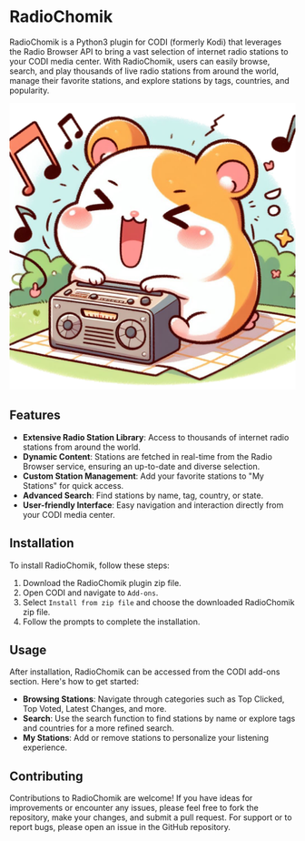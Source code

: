 # RadioChomik

RadioChomik is a Python3 plugin for CODI (formerly Kodi) that leverages the Radio Browser API to bring a vast selection of internet radio stations to your CODI media center. With RadioChomik, users can easily browse, search, and play thousands of live radio stations from around the world, manage their favorite stations, and explore stations by tags, countries, and popularity.

![happy hamster pic](https://github.com/JaroslawHryszko/RadioChomik/blob/master/chomik.png?raw=true)

## Features

- **Extensive Radio Station Library**: Access to thousands of internet radio stations from around the world.
- **Dynamic Content**: Stations are fetched in real-time from the Radio Browser service, ensuring an up-to-date and diverse selection.
- **Custom Station Management**: Add your favorite stations to "My Stations" for quick access.
- **Advanced Search**: Find stations by name, tag, country, or state.
- **User-friendly Interface**: Easy navigation and interaction directly from your CODI media center.

## Installation

To install RadioChomik, follow these steps:

1. Download the RadioChomik plugin zip file.
2. Open CODI and navigate to `Add-ons`.
3. Select `Install from zip file` and choose the downloaded RadioChomik zip file.
4. Follow the prompts to complete the installation.

## Usage

After installation, RadioChomik can be accessed from the CODI add-ons section. Here's how to get started:

- **Browsing Stations**: Navigate through categories such as Top Clicked, Top Voted, Latest Changes, and more.
- **Search**: Use the search function to find stations by name or explore tags and countries for a more refined search.
- **My Stations**: Add or remove stations to personalize your listening experience.

## Contributing

Contributions to RadioChomik are welcome! If you have ideas for improvements or encounter any issues, please feel free to fork the repository, make your changes, and submit a pull request. For support or to report bugs, please open an issue in the GitHub repository.
